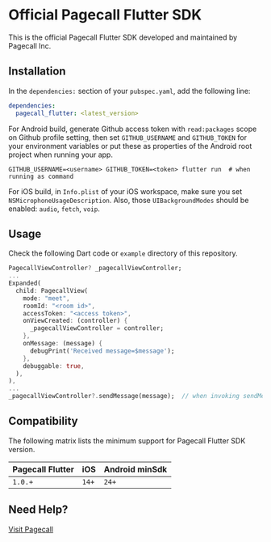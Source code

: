 # Official Pagecall Flutter SDK

This is the official Pagecall Flutter SDK developed and maintained by Pagecall Inc.


## Installation

In the `dependencies:` section of your `pubspec.yaml`, add the following line:
```yaml
dependencies:
  pagecall_flutter: <latest_version>
```

For Android build, generate Github access token with `read:packages` scope on Github profile setting, then set `GITHUB_USERNAME` and `GITHUB_TOKEN` for your environment variables or put these as properties of the Android root project when running your app.
```shell
GITHUB_USERNAME=<username> GITHUB_TOKEN=<token> flutter run  # when running as command
```

For iOS build, in `Info.plist` of your iOS workspace, make sure you set `NSMicrophoneUsageDescription`. Also, those `UIBackgroundModes` should be enabled: `audio`, `fetch`, `voip`.


## Usage

Check the following Dart code or `example` directory of this repository.

```dart
PagecallViewController? _pagecallViewController;
...
Expanded(
  child: PagecallView(
    mode: "meet",
    roomId: "<room id>",
    accessToken: "<access token>",
    onViewCreated: (controller) {
      _pagecallViewController = controller;
    },
    onMessage: (message) {
      debugPrint('Received message=$message');
    },
    debuggable: true,
  ),
),
...
_pagecallViewController?.sendMessage(message);  // when invoking sendMessage
```


## Compatibility

The following matrix lists the minimum support for Pagecall Flutter SDK version.

|Pagecall Flutter|iOS|Android minSdk|
|-|-|-|
| `1.0.+` | `14+` | `24+` |


## Need Help?

[Visit Pagecall](https://pagecall.com)